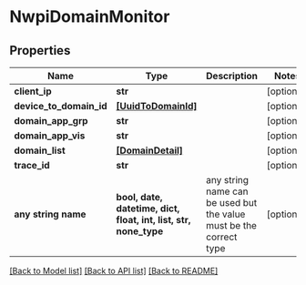 # NwpiDomainMonitor


## Properties
Name | Type | Description | Notes
------------ | ------------- | ------------- | -------------
**client_ip** | **str** |  | [optional] 
**device_to_domain_id** | [**[UuidToDomainId]**](UuidToDomainId.md) |  | [optional] 
**domain_app_grp** | **str** |  | [optional] 
**domain_app_vis** | **str** |  | [optional] 
**domain_list** | [**[DomainDetail]**](DomainDetail.md) |  | [optional] 
**trace_id** | **str** |  | [optional] 
**any string name** | **bool, date, datetime, dict, float, int, list, str, none_type** | any string name can be used but the value must be the correct type | [optional]

[[Back to Model list]](../README.md#documentation-for-models) [[Back to API list]](../README.md#documentation-for-api-endpoints) [[Back to README]](../README.md)



